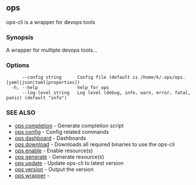 ## ops

ops-cli is a wrapper for devops tools

### Synopsis

A wrapper for multiple devops tools...

### Options

```
      --config string      Config file (default is /home/k/.ops/ops.[yaml|json|toml|properties])
  -h, --help               help for ops
      --log-level string   Log level (debug, info, warn, error, fatal, panic) (default "info")
```

### SEE ALSO

* [ops completion](ops_completion.md)	 - Generate completion script
* [ops config](ops_config.md)	 - Config related commands
* [ops dashboard](ops_dashboard.md)	 - Dashboards
* [ops download](ops_download.md)	 - Downloads all required binaries to use the ops-cli
* [ops enable](ops_enable.md)	 - Enable resource(s)
* [ops generate](ops_generate.md)	 - Generate resource(s)
* [ops update](ops_update.md)	 - Update ops-cli to latest version
* [ops version](ops_version.md)	 - Output the version
* [ops wrapper](ops_wrapper.md)	 - 

